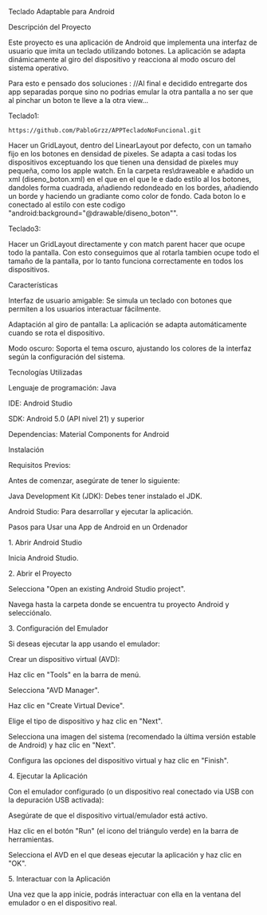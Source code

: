 ﻿

Teclado Adaptable para Android

Descripción del Proyecto

Este proyecto es una aplicación de Android que implementa una interfaz de usuario que imita un teclado utilizando botones. La aplicación se adapta dinámicamente al giro del dispositivo y reacciona al modo oscuro del sistema operativo.

Para esto e pensado dos soluciones : 
//Al final e decidido entregarte dos app separadas porque sino no podrias emular la otra pantalla a no ser que al pinchar un boton te lleve a la otra view...

Teclado1:
```
https://github.com/PabloGrzz/APPTecladoNoFuncional.git
```

Hacer un GridLayout, dentro del LinearLayout por defecto, con un tamaño fijo en los botones en densidad de pixeles. Se adapta a casi todas los dispositivos exceptuando los que tienen una densidad de pixeles muy pequeña, como los apple watch. En la carpeta res\draweable e añadido un xml (diseno_boton.xml) en el que en el que le e dado estilo al los botones, dandoles forma cuadrada, añadiendo redondeado en los bordes, añadiendo un borde y haciendo un gradiante como color de fondo. Cada boton lo e conectado al estilo con este codigo "android:background="@drawable/diseno_boton"".

Teclado3:

Hacer un GridLayout directamente y con match parent hacer que ocupe todo la pantalla. Con esto conseguimos que al rotarla tambien ocupe todo el tamaño de la pantalla, por lo tanto funciona correctamente en todos los dispositivos.

Características

Interfaz de usuario amigable: Se simula un teclado con botones que permiten a los usuarios interactuar fácilmente.

Adaptación al giro de pantalla: La aplicación se adapta automáticamente cuando se rota el dispositivo.

Modo oscuro: Soporta el tema oscuro, ajustando los colores de la interfaz según la configuración del sistema.

Tecnologías Utilizadas

Lenguaje de programación: Java

IDE: Android Studio

SDK: Android 5.0 (API nivel 21) y superior

Dependencias: Material Components for Android

Instalación

Requisitos Previos:

Antes de comenzar, asegúrate de tener lo siguiente:

Java Development Kit (JDK): Debes tener instalado el JDK. 

Android Studio: Para desarrollar y ejecutar la aplicación. 

Pasos para Usar una App de Android en un Ordenador

1\. Abrir Android Studio

Inicia Android Studio.

2\. Abrir el Proyecto

Selecciona "Open an existing Android Studio project".

Navega hasta la carpeta donde se encuentra tu proyecto Android y selecciónalo.

3\. Configuración del Emulador

Si deseas ejecutar la app usando el emulador:

Crear un dispositivo virtual (AVD):

Haz clic en "Tools" en la barra de menú.

Selecciona "AVD Manager".

Haz clic en "Create Virtual Device".

Elige el tipo de dispositivo y haz clic en "Next".

Selecciona una imagen del sistema (recomendado la última versión estable de Android) y haz clic en "Next".

Configura las opciones del dispositivo virtual y haz clic en "Finish".

4\. Ejecutar la Aplicación

Con el emulador configurado (o un dispositivo real conectado via USB con la depuración USB activada):

Asegúrate de que el dispositivo virtual/emulador está activo.

Haz clic en el botón "Run" (el icono del triángulo verde) en la barra de herramientas.

Selecciona el AVD en el que deseas ejecutar la aplicación y haz clic en "OK".

5\. Interactuar con la Aplicación

Una vez que la app inicie, podrás interactuar con ella en la ventana del emulador o en el dispositivo real.

